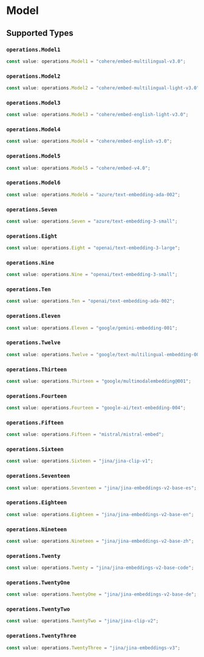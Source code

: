 # Model


## Supported Types

### `operations.Model1`

```typescript
const value: operations.Model1 = "cohere/embed-multilingual-v3.0";
```

### `operations.Model2`

```typescript
const value: operations.Model2 = "cohere/embed-multilingual-light-v3.0";
```

### `operations.Model3`

```typescript
const value: operations.Model3 = "cohere/embed-english-light-v3.0";
```

### `operations.Model4`

```typescript
const value: operations.Model4 = "cohere/embed-english-v3.0";
```

### `operations.Model5`

```typescript
const value: operations.Model5 = "cohere/embed-v4.0";
```

### `operations.Model6`

```typescript
const value: operations.Model6 = "azure/text-embedding-ada-002";
```

### `operations.Seven`

```typescript
const value: operations.Seven = "azure/text-embedding-3-small";
```

### `operations.Eight`

```typescript
const value: operations.Eight = "openai/text-embedding-3-large";
```

### `operations.Nine`

```typescript
const value: operations.Nine = "openai/text-embedding-3-small";
```

### `operations.Ten`

```typescript
const value: operations.Ten = "openai/text-embedding-ada-002";
```

### `operations.Eleven`

```typescript
const value: operations.Eleven = "google/gemini-embedding-001";
```

### `operations.Twelve`

```typescript
const value: operations.Twelve = "google/text-multilingual-embedding-002";
```

### `operations.Thirteen`

```typescript
const value: operations.Thirteen = "google/multimodalembedding@001";
```

### `operations.Fourteen`

```typescript
const value: operations.Fourteen = "google-ai/text-embedding-004";
```

### `operations.Fifteen`

```typescript
const value: operations.Fifteen = "mistral/mistral-embed";
```

### `operations.Sixteen`

```typescript
const value: operations.Sixteen = "jina/jina-clip-v1";
```

### `operations.Seventeen`

```typescript
const value: operations.Seventeen = "jina/jina-embeddings-v2-base-es";
```

### `operations.Eighteen`

```typescript
const value: operations.Eighteen = "jina/jina-embeddings-v2-base-en";
```

### `operations.Nineteen`

```typescript
const value: operations.Nineteen = "jina/jina-embeddings-v2-base-zh";
```

### `operations.Twenty`

```typescript
const value: operations.Twenty = "jina/jina-embeddings-v2-base-code";
```

### `operations.TwentyOne`

```typescript
const value: operations.TwentyOne = "jina/jina-embeddings-v2-base-de";
```

### `operations.TwentyTwo`

```typescript
const value: operations.TwentyTwo = "jina/jina-clip-v2";
```

### `operations.TwentyThree`

```typescript
const value: operations.TwentyThree = "jina/jina-embeddings-v3";
```

